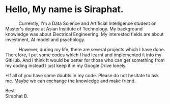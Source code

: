 # Hello, My name is Siraphat. 

  &emsp;&emsp;&emsp;Currently, I'm a Data Science and Artificial Intelligence student on Master's degree at Asian Institute of Technology.
  My background knowledge was about Electrical Engineering. My interested fields are about investment, AI model and psychology.<br />
  
  
  
  &emsp;&emsp;&emsp;However, during my life, there are several projects which I have done. Therefore, I put some codes which I had learnt and implemented it into my GitHub. 
  And I think It would be better for those who can get something from my coding instead I just keep it in my Google Drive lonely.<br />
 
 
 
 *If all of you have some doubts in my code. Please do not hesitate to ask me. Maybe we can exchange the knowledge and make friend.<br />
  
  Best<br />
  Siraphat B.
